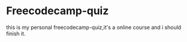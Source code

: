 # Freecodecamp-quiz
this is my personal freecodecamp-quiz,it's a online course and i should finish it.
